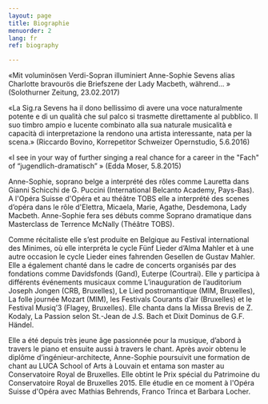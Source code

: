 ```yaml
---
layout: page
title: Biographie
menuorder: 2
lang: fr
ref: biography

---
```

«Mit voluminösen Verdi-Sopran illuminiert Anne-Sophie Sevens alias Charlotte bravourös die Briefszene der Lady Macbeth, während... » (Solothurner Zeitung, 23.02.2017)

«La Sig.ra Sevens ha il dono bellissimo di avere una voce naturalmente potente e di un qualità che sul palco si trasmette direttamente al pubblico. Il suo timbro ampio e lucente combinato alla sua naturale musicalità e capacità di interpretazione la rendono una artista interessante, nata per la scena.» (Riccardo Bovino, Korrepetitor Schweizer Opernstudio, 5.6.2016)

«I see in your way of further singing a real chance for a career in the "Fach" of “jugendlich-dramatisch” » (Edda Moser, 5.8.2015)


Anne-Sophie, soprano belge a interprété des rôles comme Lauretta dans Gianni Schicchi de G. Puccini (International Belcanto Academy, Pays-Bas). A l'Opéra Suisse d'Opéra et au théâtre TOBS elle a interprété des scenes d’opéra dans le rôle d'Elettra, Micaela, Marie, Agathe, Desdemona, Lady Macbeth. 
Anne-Sophie fera ses débuts comme Soprano dramatique dans Masterclass de Terrence McNally (Théâtre TOBS).

Comme récitaliste elle s’est produite en Belgique au Festival international des Minimes, où elle interpréta le cycle Fünf Lieder d’Alma Mahler et à une autre occasion le cycle Lieder eines fahrenden Gesellen de Gustav Mahler. Elle a également chanté dans le cadre de concerts organisés par des fondations comme Davidsfonds (Gand), Euterpe (Courtrai). Elle y participa à différents événements musicaux comme L’inauguration de l’auditorium Joseph Jongen (CRB, Bruxelles), Le Lied postromantique (MIM, Bruxelles), La folle journée Mozart (MIM), les Festivals Courants d’air (Bruxelles) et le Festival Musiq’3 (Flagey, Bruxelles). Elle chanta dans la Missa Brevis de Z. Kodaly, La Passion selon St.-Jean de J.S. Bach et Dixit Dominus de G.F. Händel.

Elle a été depuis très jeune âge passionnée pour la musique, d’abord à travers le piano et ensuite aussi à travers le chant. Après avoir obtenu le diplôme d’ingénieur-architecte, Anne-Sophie poursuivit une formation de chant au LUCA School of Arts à Louvain et entama son master au Conservatoire Royal de Bruxelles. Elle obtint le Prix spécial du Patrimoine du Conservatoire Royal de Bruxelles 2015. Elle étudie en ce moment à l'Opéra Suisse d'Opéra avec Mathias Behrends, Franco Trinca et Barbara Locher. 

